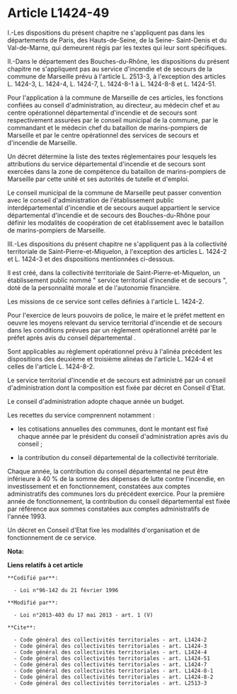 # Article L1424-49

I.-Les dispositions du présent chapitre ne s'appliquent pas dans les départements de Paris, des Hauts-de-Seine, de la Seine-
Saint-Denis et du Val-de-Marne, qui demeurent régis par les textes qui leur sont spécifiques. 

II.-Dans le département des Bouches-du-Rhône, les dispositions du présent chapitre ne s'appliquent pas au service d'incendie
et de secours de la commune de Marseille prévu à l'article L. 2513-3, à l'exception des articles L. 1424-3, L. 1424-4, L.
1424-7, L. 1424-8-1 à L. 1424-8-8 et L. 1424-51. 

Pour l'application à la commune de Marseille de ces articles, les fonctions confiées au conseil d'administration, au
directeur, au médecin chef et au centre opérationnel départemental d'incendie et de secours sont respectivement assurées par
le conseil municipal de la commune, par le commandant et le médecin chef du bataillon de marins-pompiers de Marseille et par
le centre opérationnel des services de secours et d'incendie de Marseille. 

Un décret détermine la liste des textes réglementaires pour lesquels les attributions du service départemental d'incendie et
de secours sont exercées dans la zone de compétence du bataillon de marins-pompiers de Marseille par cette unité et ses
autorités de tutelle et d'emploi. 

Le conseil municipal de la commune de Marseille peut passer convention avec le conseil d'administration de l'établissement
public interdépartemental d'incendie et de secours auquel appartient le service départemental d'incendie et de secours des
Bouches-du-Rhône pour définir les modalités de coopération de cet établissement avec le bataillon de marins-pompiers de
Marseille. 

III.-Les dispositions du présent chapitre ne s'appliquent pas à la collectivité territoriale de Saint-Pierre-et-Miquelon, à
l'exception des articles L. 1424-2 et L. 1424-3 et des dispositions mentionnées ci-dessous. 

Il est créé, dans la collectivité territoriale de Saint-Pierre-et-Miquelon, un établissement public nommé " service
territorial d'incendie et de secours ", doté de la personnalité morale et de l'autonomie financière. 

Les missions de ce service sont celles définies à l'article L. 1424-2. 

Pour l'exercice de leurs pouvoirs de police, le maire et le préfet mettent en oeuvre les moyens relevant du service
territorial d'incendie et de secours dans les conditions prévues par un règlement opérationnel arrêté par le préfet après
avis du conseil départemental . 

Sont applicables au règlement opérationnel prévu à l'alinéa précédent les dispositions des deuxième et troisième alinéas de
l'article L. 1424-4 et celles de l'article L. 1424-8-2. 

Le service territorial d'incendie et de secours est administré par un conseil d'administration dont la composition est fixée
par décret en Conseil d'Etat. 

Le conseil d'administration adopte chaque année un budget. 

Les recettes du service comprennent notamment :

- les cotisations annuelles des communes, dont le montant est fixé chaque année par le président du conseil d'administration
après avis du conseil ;

- la contribution du conseil départemental  de la collectivité territoriale. 

Chaque année, la contribution du conseil départemental  ne peut être inférieure à 40 % de la somme des dépenses de lutte
contre l'incendie, en investissement et en fonctionnement, constatées aux comptes administratifs des communes lors du
précédent exercice. Pour la première année de fonctionnement, la contribution du conseil départemental  est fixée par
référence aux sommes constatées aux comptes administratifs de l'année 1993. 

Un décret en Conseil d'Etat fixe les modalités d'organisation et de fonctionnement de ce service.

**Nota:**



**Liens relatifs à cet article**

	**Codifié par**:

	  - Loi n°96-142 du 21 février 1996

	**Modifié par**:

	  - Loi n°2013-403 du 17 mai 2013 - art. 1 (V)

	**Cite**:

	  - Code général des collectivités territoriales - art. L1424-2
	  - Code général des collectivités territoriales - art. L1424-3
	  - Code général des collectivités territoriales - art. L1424-4
	  - Code général des collectivités territoriales - art. L1424-51
	  - Code général des collectivités territoriales - art. L1424-7
	  - Code général des collectivités territoriales - art. L1424-8-1
	  - Code général des collectivités territoriales - art. L1424-8-2
	  - Code général des collectivités territoriales - art. L2513-3
